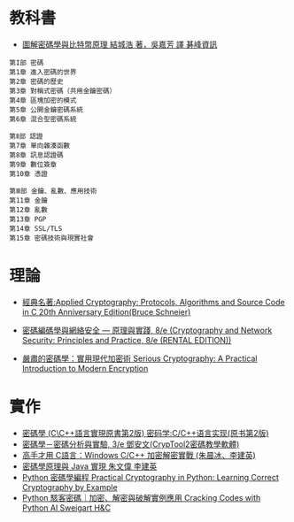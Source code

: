 # 教科書
- [圖解密碼學與比特幣原理 結城浩 著，吳嘉芳 譯 碁峰資訊](https://www.tenlong.com.tw/products/9789864761937)
```
第I部 密碼
第1章 進入密碼的世界
第2章 密碼的歷史
第3章 對稱式密碼（共用金鑰密碼）
第4章 區塊加密的模式
第5章 公開金鑰密碼系統
第6章 混合型密碼系統

第Ⅱ部 認證
第7章 單向雜湊函數
第8章 訊息認證碼
第9章 數位簽章
第10章 憑證

第Ⅲ部 金鑰、亂數、應用技術
第11章 金鑰
第12章 亂數
第13章 PGP
第14章 SSL/TLS
第15章 密碼技術與現實社會
```
# 理論
- [經典名著:Applied Cryptography: Protocols, Algorithms and Source Code in C 20th Anniversary Edition(Bruce Schneier)](https://www.tenlong.com.tw/products/9781119096726)

- [密碼編碼學與網絡安全 — 原理與實踐, 8/e (Cryptography and Network Security: Principles and Practice, 8/e (RENTAL EDITION))](https://www.tenlong.com.tw/products/9787302580270)
- [嚴肅的密碼學：實用現代加密術 Serious Cryptography: A Practical Introduction to Modern Encryption](https://www.tenlong.com.tw/products/9787121410864)

# 實作
- [密碼學 (C\C++語言實現原書第2版) 密码学:C/C++语言实现(原书第2版)](https://www.tenlong.com.tw/products/9787111517337)
- [密碼學－密碼分析與實驗, 3/e 鄧安文(CrypTool2密碼教學軟體)](https://www.tenlong.com.tw/products/9789864639960)
- [高手才用 C語言：Windows C/C++ 加密解密實戰 (朱晨冰、李建英)](https://www.tenlong.com.tw/products/9789860776348)
- [密碼學原理與 Java 實現 朱文偉 李建英](https://www.tenlong.com.tw/products/9787302580270)
- [Python 密碼學編程 Practical Cryptography in Python: Learning Correct Cryptography by Example](https://www.tenlong.com.tw/products/9787302576563)
- [Python 駭客密碼｜加密、解密與破解實例應用 Cracking Codes with Python Al Sweigart H&C]()

